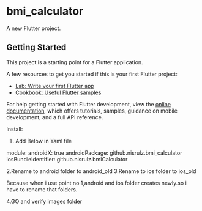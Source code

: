 # bmi_calculator

A new Flutter project.

## Getting Started

This project is a starting point for a Flutter application.

A few resources to get you started if this is your first Flutter project:

- [Lab: Write your first Flutter app](https://docs.flutter.dev/get-started/codelab)
- [Cookbook: Useful Flutter samples](https://docs.flutter.dev/cookbook)

For help getting started with Flutter development, view the
[online documentation](https://docs.flutter.dev/), which offers tutorials,
samples, guidance on mobile development, and a full API reference.


Install:

1. Add Below in Yaml file

module:
    androidX: true
    androidPackage: github.nisrulz.bmi_calculator
    iosBundleIdentifier: github.nisrulz.bmiCalculator

2.Rename to android folder to android_old
3.Rename to ios folder to ios_old

Because when i use point no 1,android and ios folder creates newly.so i have to rename that folders.

4.GO and verify 
images folder